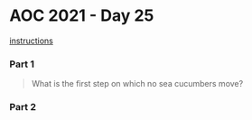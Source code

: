 # AOC 2021 - Day 25

[instructions](https://adventofcode.com/2021/day/25)

### Part 1

> What is the first step on which no sea cucumbers move?

### Part 2

> 
